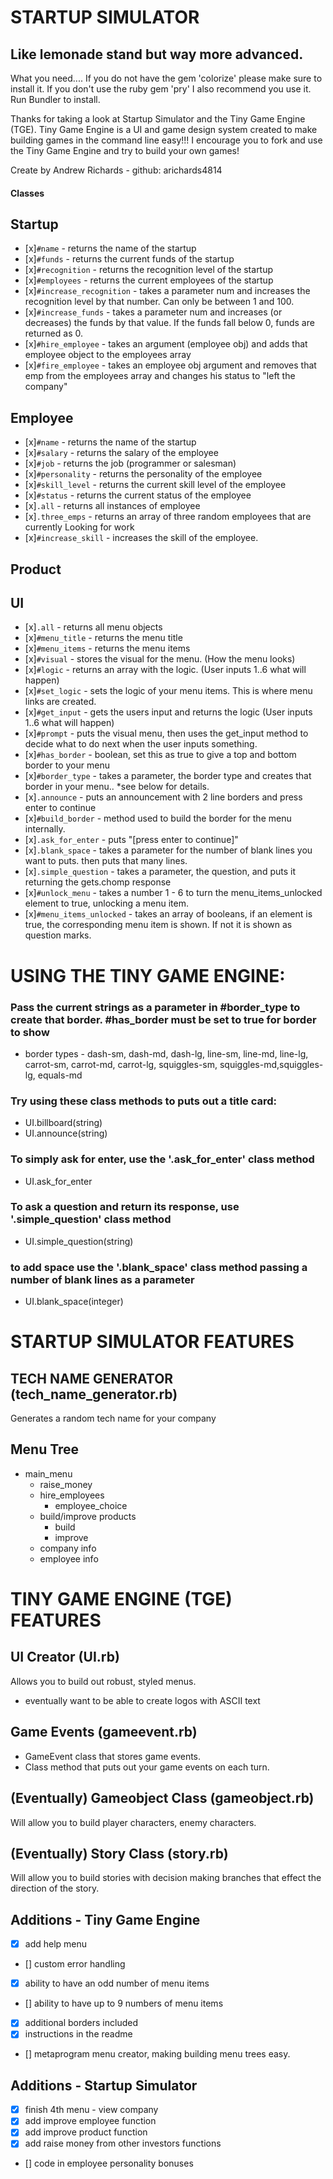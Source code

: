 # STARTUP SIMULATOR
## Like lemonade stand but way more advanced.

What you need....
If you do not have the gem 'colorize' please make sure to install it. 
If you don't use the ruby gem 'pry' I also recommend you use it.
Run Bundler to install.

Thanks for taking a look at Startup Simulator and the Tiny Game Engine (TGE). 
Tiny Game Engine is a UI and game design system created to make building games
in the command line easy!!! I encourage you to fork and use the Tiny Game Engine
and try to build your own games! 

Create by Andrew Richards - github: arichards4814


#### Classes

## Startup
- [x]`#name` - returns the name of the startup
- [x]`#funds` - returns the current funds of the startup
- [x]`#recognition` - returns the recognition level of the startup
- [x]`#employees` - returns the current employees of the startup
- [x]`#increase_recognition` - takes a parameter num and increases the recognition level by that number. Can only be between 1 and 100.
- [x]`#increase_funds` - takes a parameter num and increases (or decreases) the funds by that value. If the funds fall below 0, funds are returned as 0.
- [x]`#hire_employee` - takes an argument (employee obj) and adds that employee object to the employees array
- [x]`#fire_employee` - takes an employee obj argument and removes that emp from the employees array and changes his status to "left the company"


## Employee
- [x]`#name` - returns the name of the startup
- [x]`#salary` - returns the salary of the employee
- [x]`#job` - returns the job (programmer or salesman)
- [x]`#personality` - returns the personality of the employee
- [x]`#skill_level` - returns the current skill level of the employee
- [x]`#status` - returns the current status of the employee
- [x]`.all` - returns all instances of employee
- [x]`.three_emps` - returns an array of three random employees that are currently Looking for work
- [x]`#increase_skill` - increases the skill of the employee.



## Product


## UI

- [x]`.all` - returns all menu objects
- [x]`#menu_title` - returns the menu title
- [x]`#menu_items` - returns the menu items
- [x]`#visual` - stores the visual for the menu. (How the menu looks)
- [x]`#logic` - returns an array with the logic. (User inputs 1..6 what will happen)
- [x]`#set_logic` - sets the logic of your menu items. This is where menu links are created. 
- [x]`#get_input` - gets the users input and returns the logic (User inputs 1..6 what will happen)
- [x]`#prompt` - puts the visual menu, then uses the get_input method to decide what to do next when the user inputs something. 
- [x]`#has_border` - boolean, set this as true to give a top and bottom border to your menu
- [x]`#border_type` - takes a parameter, the border type and creates that border in your menu.. *see below for details.
- [x]`.announce` - puts an announcement with 2 line borders and press enter to continue
- [x]`#build_border` - method used to build the border for the menu internally.
- [x]`.ask_for_enter` - puts "[press enter to continue]"
- [x]`.blank_space` - takes a parameter for the number of blank lines you want to puts. then puts that many lines.
- [x]`.simple_question` - takes a parameter, the question, and puts it returning the gets.chomp response
- [x]`#unlock_menu` - takes a number 1 - 6 to turn the menu_items_unlocked element to true, unlocking a menu item.
- [x]`#menu_items_unlocked` - takes an array of booleans, if an element is true, the corresponding menu item is shown. If not it is shown as question marks.

# USING THE TINY GAME ENGINE:

### Pass the current strings as a parameter in #border_type to create that border. #has_border must be set to true for border to show
* border types - dash-sm, dash-md, dash-lg, line-sm, line-md, line-lg, carrot-sm, carrot-md, carrot-lg, squiggles-sm, squiggles-md,squiggles-lg, equals-md

### Try using these class methods to puts out a title card: 
* UI.billboard(string)
* UI.announce(string)

### To simply ask for enter, use the '.ask_for_enter' class method
* UI.ask_for_enter

### To ask a question and return its response, use '.simple_question' class method
* UI.simple_question(string)

### to add space use the '.blank_space' class method passing a number of blank lines as a parameter
* UI.blank_space(integer)







# STARTUP SIMULATOR FEATURES

## TECH NAME GENERATOR (tech_name_generator.rb)
Generates a random tech name for your company

## Menu Tree
- main_menu
    * raise_money
    * hire_employees
        - employee_choice
    * build/improve products
        - build
        - improve
    * company info
    * employee info




# TINY GAME ENGINE (TGE) FEATURES

## UI Creator (UI.rb)
Allows you to build out robust, styled menus. 
- eventually want to be able to create logos with ASCII text

## Game Events (gameevent.rb)
- GameEvent class that stores game events. 
- Class method that puts out your game events on each turn.


## (Eventually) Gameobject Class (gameobject.rb)
Will allow you to build player characters, enemy characters.

## (Eventually) Story Class (story.rb)
Will allow you to build stories with decision making branches that effect the direction of the story.

## Additions - Tiny Game Engine

- [x] add help menu
- [] custom error handling
- [x] ability to have an odd number of menu items
- [] ability to have up to 9 numbers of menu items
- [x] additional borders included
- [x] instructions in the readme
- [] metaprogram menu creator, making building menu trees easy.

## Additions - Startup Simulator
- [x] finish 4th menu - view company
- [x] add improve employee function
- [x] add improve product function
- [x] add raise money from other investors functions
- [] code in employee personality bonuses






